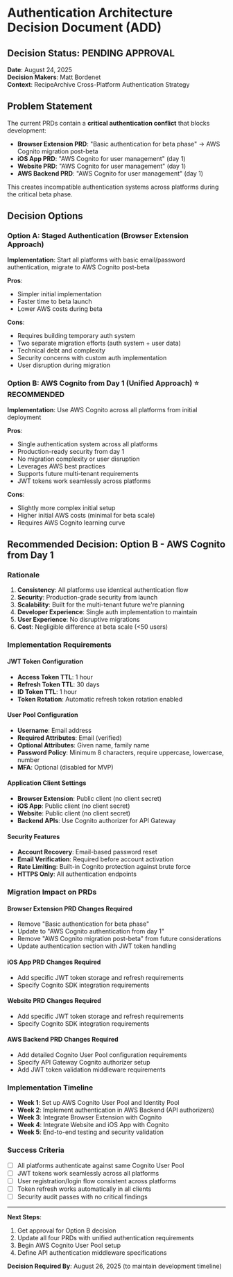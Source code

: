 # Authentication Architecture Decision Document (ADD)

## Decision Status: **PENDING APPROVAL**

**Date**: August 24, 2025  
**Decision Makers**: Matt Bordenet  
**Context**: RecipeArchive Cross-Platform Authentication Strategy

## Problem Statement

The current PRDs contain a **critical authentication conflict** that blocks development:

- **Browser Extension PRD**: "Basic authentication for beta phase" → AWS Cognito migration post-beta
- **iOS App PRD**: "AWS Cognito for user management" (day 1)
- **Website PRD**: "AWS Cognito for user management" (day 1)
- **AWS Backend PRD**: "AWS Cognito for user management" (day 1)

This creates incompatible authentication systems across platforms during the critical beta phase.

## Decision Options

### Option A: Staged Authentication (Browser Extension Approach)

**Implementation**: Start all platforms with basic email/password authentication, migrate to AWS Cognito post-beta

**Pros**:

- Simpler initial implementation
- Faster time to beta launch
- Lower AWS costs during beta

**Cons**:

- Requires building temporary auth system
- Two separate migration efforts (auth system + user data)
- Technical debt and complexity
- Security concerns with custom auth implementation
- User disruption during migration

### Option B: AWS Cognito from Day 1 (Unified Approach) ⭐ **RECOMMENDED**

**Implementation**: Use AWS Cognito across all platforms from initial deployment

**Pros**:

- Single authentication system across all platforms
- Production-ready security from day 1
- No migration complexity or user disruption
- Leverages AWS best practices
- Supports future multi-tenant requirements
- JWT tokens work seamlessly across platforms

**Cons**:

- Slightly more complex initial setup
- Higher initial AWS costs (minimal for beta scale)
- Requires AWS Cognito learning curve

## Recommended Decision: Option B - AWS Cognito from Day 1

### Rationale

1. **Consistency**: All platforms use identical authentication flow
2. **Security**: Production-grade security from launch
3. **Scalability**: Built for the multi-tenant future we're planning
4. **Developer Experience**: Single auth implementation to maintain
5. **User Experience**: No disruptive migrations
6. **Cost**: Negligible difference at beta scale (<50 users)

### Implementation Requirements

#### JWT Token Configuration

- **Access Token TTL**: 1 hour
- **Refresh Token TTL**: 30 days
- **ID Token TTL**: 1 hour
- **Token Rotation**: Automatic refresh token rotation enabled

#### User Pool Configuration

- **Username**: Email address
- **Required Attributes**: Email (verified)
- **Optional Attributes**: Given name, family name
- **Password Policy**: Minimum 8 characters, require uppercase, lowercase, number
- **MFA**: Optional (disabled for MVP)

#### Application Client Settings

- **Browser Extension**: Public client (no client secret)
- **iOS App**: Public client (no client secret)
- **Website**: Public client (no client secret)
- **Backend APIs**: Use Cognito authorizer for API Gateway

#### Security Features

- **Account Recovery**: Email-based password reset
- **Email Verification**: Required before account activation
- **Rate Limiting**: Built-in Cognito protection against brute force
- **HTTPS Only**: All authentication endpoints

### Migration Impact on PRDs

#### Browser Extension PRD Changes Required

- Remove "Basic authentication for beta phase"
- Update to "AWS Cognito authentication from day 1"
- Remove "AWS Cognito migration post-beta" from future considerations
- Update authentication section with JWT token handling

#### iOS App PRD Changes Required

- Add specific JWT token storage and refresh requirements
- Specify Cognito SDK integration requirements

#### Website PRD Changes Required

- Add specific JWT token storage and refresh requirements
- Specify Cognito SDK integration requirements

#### AWS Backend PRD Changes Required

- Add detailed Cognito User Pool configuration requirements
- Specify API Gateway Cognito authorizer setup
- Add JWT token validation middleware requirements

### Implementation Timeline

- **Week 1**: Set up AWS Cognito User Pool and Identity Pool
- **Week 2**: Implement authentication in AWS Backend (API authorizers)
- **Week 3**: Integrate Browser Extension with Cognito
- **Week 4**: Integrate Website and iOS App with Cognito
- **Week 5**: End-to-end testing and security validation

### Success Criteria

- [ ] All platforms authenticate against same Cognito User Pool
- [ ] JWT tokens work seamlessly across all platforms
- [ ] User registration/login flow consistent across platforms
- [ ] Token refresh works automatically in all clients
- [ ] Security audit passes with no critical findings

---

**Next Steps**:

1. Get approval for Option B decision
2. Update all four PRDs with unified authentication requirements
3. Begin AWS Cognito User Pool setup
4. Define API authentication middleware specifications

**Decision Required By**: August 26, 2025 (to maintain development timeline)
